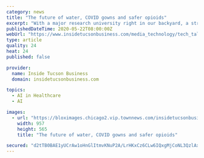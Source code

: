 ```yaml
---
category: news
title: "The future of water, COVID gowns and safer opioids"
excerpt: "With a major research university right in our backyard, a strong military presence and innovative companies throughout the metro region, there’s often a plethora of interesting science and technology"
publishedDateTime: 2020-05-22T08:00:00Z
webUrl: "https://www.insidetucsonbusiness.com/media_technology/tech_talk/the-future-of-water-covid-gowns-and-safer-opioids/article_a978e9a6-9bb1-11ea-884d-7b169fd2ad79.html"
type: article
quality: 24
heat: 24
published: false

provider:
  name: Inside Tucson Business
  domain: insidetucsonbusiness.com

topics:
  - AI in Healthcare
  - AI

images:
  - url: "https://bloximages.chicago2.vip.townnews.com/insidetucsonbusiness.com/content/tncms/assets/v3/editorial/6/9b/69bf8242-9bb2-11ea-b4ab-8f40c570e6d7/5ec70094d8e96.image.jpg?resize=957%2C565"
    width: 957
    height: 565
    title: "The future of water, COVID gowns and safer opioids"

secured: "d2tTB0BAE1yUCrAw1oHnGlItmvKNuP2A/LrHKxCz6CLw6IQxgMjCoNL3QzlAx5RB8Roagk7DgY2R43DDtKknLKGJbm0gkjDXsL60xekXsWr5VoIwXw0nQnsVBc2oBvqRYiIxgBxXvsYYmkdsdXOnBIgFIUFiKL+/CPqya8w1/uIC2cBB4AyVkIzb5vLnD+LlT1hlWx+wByb70OQzYpc0HNg3/bTeHzPCJCZE2OQD+hE8cDlMLgmNnyj+ba5bb3NLDNk3XlMDXedemDBwI+URSjRoGvOeXRs+EvjwGTLFojiWH+Td0pREvhrCcBw7BvOo9IdZK+IPthQdRrIezPyOMbyJgneCo4KripDWRUSSIRK275w9Ae00ztOyDpfU1pmRi8BxleeL7xPDinunAT0EEs+Av61cEX6uB3D6LodBwC4t1tK9cQMVHi0XE32AjwMUjBu6M9ltXMuXouYatTMfyZvwk6ZXJh9eSsh7SqKnQSk=;4CSrHKBwYqFH21LyrA44pg=="
---
```


